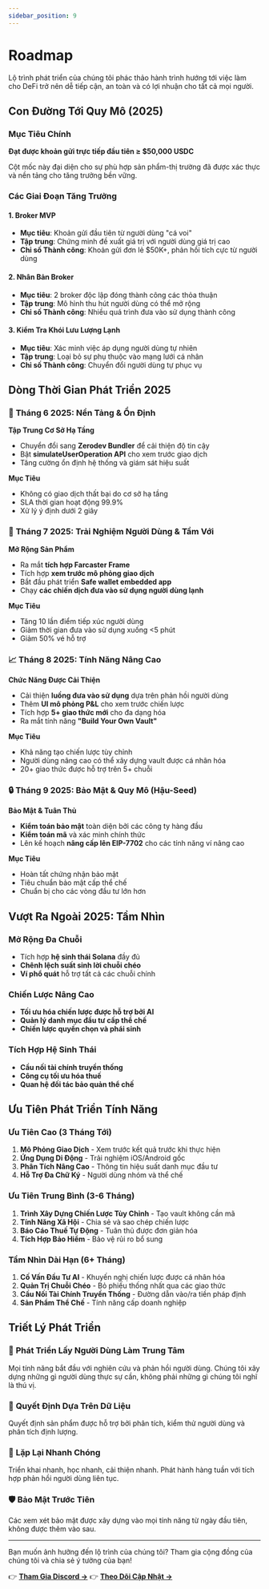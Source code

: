 ```yaml
---
sidebar_position: 9
---
```


# Roadmap

Lộ trình phát triển của chúng tôi phác thảo hành trình hướng tới việc làm cho DeFi trở nên dễ tiếp
cận, an toàn và có lợi nhuận cho tất cả mọi người.

## Con Đường Tới Quy Mô (2025)

### Mục Tiêu Chính

**Đạt được khoản gửi trực tiếp đầu tiên ≥ $50,000 USDC**

Cột mốc này đại diện cho sự phù hợp sản phẩm-thị trường đã được xác thực và nền tảng cho tăng trưởng
bền vững.

### Các Giai Đoạn Tăng Trưởng

#### 1. **Broker MVP**

- **Mục tiêu**: Khoản gửi đầu tiên từ người dùng "cá voi"
- **Tập trung**: Chứng minh đề xuất giá trị với người dùng giá trị cao
- **Chỉ số Thành công**: Khoản gửi đơn lẻ $50K+, phản hồi tích cực từ người dùng

#### 2. **Nhân Bản Broker**

- **Mục tiêu**: 2 broker độc lập đóng thành công các thỏa thuận
- **Tập trung**: Mô hình thu hút người dùng có thể mở rộng
- **Chỉ số Thành công**: Nhiều quá trình đưa vào sử dụng thành công

#### 3. **Kiểm Tra Khói Lưu Lượng Lạnh**

- **Mục tiêu**: Xác minh việc áp dụng người dùng tự nhiên
- **Tập trung**: Loại bỏ sự phụ thuộc vào mạng lưới cá nhân
- **Chỉ số Thành công**: Chuyển đổi người dùng tự phục vụ

## Dòng Thời Gian Phát Triển 2025

### 🔧 **Tháng 6 2025: Nền Tảng & Ổn Định**

**Tập Trung Cơ Sở Hạ Tầng**

- Chuyển đổi sang **Zerodev Bundler** để cải thiện độ tin cậy
- Bật **simulateUserOperation API** cho xem trước giao dịch
- Tăng cường ổn định hệ thống và giám sát hiệu suất

**Mục Tiêu**

- Không có giao dịch thất bại do cơ sở hạ tầng
- SLA thời gian hoạt động 99.9%
- Xử lý ý định dưới 2 giây

### 🚀 **Tháng 7 2025: Trải Nghiệm Người Dùng & Tầm Với**

**Mở Rộng Sản Phẩm**

- Ra mắt **tích hợp Farcaster Frame**
- Tích hợp **xem trước mô phỏng giao dịch**
- Bắt đầu phát triển **Safe wallet embedded app**
- Chạy **các chiến dịch đưa vào sử dụng người dùng lạnh**

**Mục Tiêu**

- Tăng 10 lần điểm tiếp xúc người dùng
- Giảm thời gian đưa vào sử dụng xuống <5 phút
- Giảm 50% vé hỗ trợ

### 📈 **Tháng 8 2025: Tính Năng Nâng Cao**

**Chức Năng Được Cải Thiện**

- Cải thiện **luồng đưa vào sử dụng** dựa trên phản hồi người dùng
- Thêm **UI mô phỏng P&L** cho xem trước chiến lược
- Tích hợp **5+ giao thức mới** cho đa dạng hóa
- Ra mắt tính năng **"Build Your Own Vault"**

**Mục Tiêu**

- Khả năng tạo chiến lược tùy chỉnh
- Người dùng nâng cao có thể xây dựng vault được cá nhân hóa
- 20+ giao thức được hỗ trợ trên 5+ chuỗi

### 🔒 **Tháng 9 2025: Bảo Mật & Quy Mô (Hậu-Seed)**

**Bảo Mật & Tuân Thủ**

- **Kiểm toán bảo mật** toàn diện bởi các công ty hàng đầu
- **Kiểm toán mã** và xác minh chính thức
- Lên kế hoạch **nâng cấp lên EIP-7702** cho các tính năng ví nâng cao

**Mục Tiêu**

- Hoàn tất chứng nhận bảo mật
- Tiêu chuẩn bảo mật cấp thể chế
- Chuẩn bị cho các vòng đầu tư lớn hơn

## Vượt Ra Ngoài 2025: Tầm Nhìn

### Mở Rộng Đa Chuỗi

- Tích hợp **hệ sinh thái Solana** đầy đủ
- **Chênh lệch suất sinh lời chuỗi chéo**
- **Ví phổ quát** hỗ trợ tất cả các chuỗi chính

### Chiến Lược Nâng Cao

- **Tối ưu hóa chiến lược được hỗ trợ bởi AI**
- **Quản lý danh mục đầu tư cấp thể chế**
- **Chiến lược quyền chọn và phái sinh**

### Tích Hợp Hệ Sinh Thái

- **Cầu nối tài chính truyền thống**
- **Công cụ tối ưu hóa thuế**
- **Quan hệ đối tác bảo quản thể chế**

## Ưu Tiên Phát Triển Tính Năng

### Ưu Tiên Cao (3 Tháng Tới)

1. **Mô Phỏng Giao Dịch** - Xem trước kết quả trước khi thực hiện
2. **Ứng Dụng Di Động** - Trải nghiệm iOS/Android gốc
3. **Phân Tích Nâng Cao** - Thông tin hiệu suất danh mục đầu tư
4. **Hỗ Trợ Đa Chữ Ký** - Người dùng nhóm và thể chế

### Ưu Tiên Trung Bình (3-6 Tháng)

1. **Trình Xây Dựng Chiến Lược Tùy Chỉnh** - Tạo vault không cần mã
2. **Tính Năng Xã Hội** - Chia sẻ và sao chép chiến lược
3. **Báo Cáo Thuế Tự Động** - Tuân thủ được đơn giản hóa
4. **Tích Hợp Bảo Hiểm** - Bảo vệ rủi ro bổ sung

### Tầm Nhìn Dài Hạn (6+ Tháng)

1. **Cố Vấn Đầu Tư AI** - Khuyến nghị chiến lược được cá nhân hóa
2. **Quản Trị Chuỗi Chéo** - Bỏ phiếu thống nhất qua các giao thức
3. **Cầu Nối Tài Chính Truyền Thống** - Đường dẫn vào/ra tiền pháp định
4. **Sản Phẩm Thể Chế** - Tính năng cấp doanh nghiệp

## Triết Lý Phát Triển

### 🎯 **Phát Triển Lấy Người Dùng Làm Trung Tâm**

Mọi tính năng bắt đầu với nghiên cứu và phản hồi người dùng. Chúng tôi xây dựng những gì người dùng
thực sự cần, không phải những gì chúng tôi nghĩ là thú vị.

### 🔬 **Quyết Định Dựa Trên Dữ Liệu**

Quyết định sản phẩm được hỗ trợ bởi phân tích, kiểm thử người dùng và phân tích định lượng.

### 🚀 **Lặp Lại Nhanh Chóng**

Triển khai nhanh, học nhanh, cải thiện nhanh. Phát hành hàng tuần với tích hợp phản hồi người dùng
liên tục.

### 🛡️ **Bảo Mật Trước Tiên**

Các xem xét bảo mật được xây dựng vào mọi tính năng từ ngày đầu tiên, không được thêm vào sau.

---

Bạn muốn ảnh hưởng đến lộ trình của chúng tôi? Tham gia cộng đồng của chúng tôi và chia sẻ ý tưởng
của bạn!

👉 **[Tham Gia Discord →](https://discord.gg/zap-pilot)** 👉
**[Theo Dõi Cập Nhật →](https://twitter.com/zappilot)**
